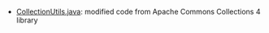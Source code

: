 * [CollectionUtils.java](./CollectionUtils.java): modified code from Apache Commons Collections 4 library
